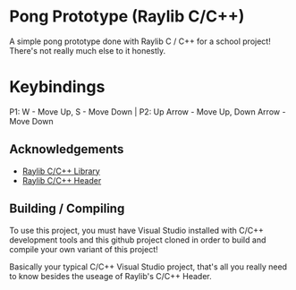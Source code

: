 # Pong Prototype (Raylib C/C++)

A simple pong prototype done with Raylib C / C++ for a school project!
There's not really much else to it honestly.

# Keybindings
P1: W - Move Up, S - Move Down | P2: Up Arrow - Move Up, Down Arrow - Move Down
## Acknowledgements

 - [Raylib C/C++ Library](https://github.com/raysan5/raylib/tree/master)
 - [Raylib C/C++ Header](https://github.com/raysan5/raylib/blob/master/src/raylib.h)

## Building / Compiling

To use this project, you must have Visual Studio installed with C/C++ development tools and this github project cloned in order to build and compile your own variant of this project!

Basically your typical C/C++ Visual Studio project, that's all you really need to know besides the useage of Raylib's C/C++ Header.
